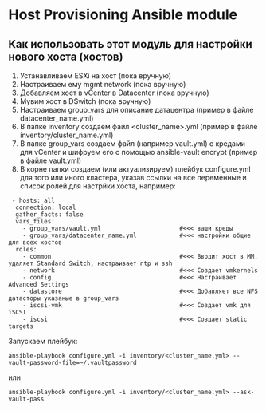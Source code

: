 # Host Provisioning Ansible module

## Как использовать этот модуль для настройки нового хоста (хостов)
 1. Устанавливаем ESXi на хост (пока вручную)
 2. Настраиваем ему mgmt network (пока вручную)
 3. Добавляем хост в vCenter в Datacenter (пока вручную)
 4. Мувим хост в DSwitch (пока вручную)
 5. Настраиваем group_vars для описание датацентра (пример в файле datacenter_name.yml)
 6. В папке inventory создаем файл <cluster_name>.yml (пример в файле inventory/cluster_name.yml)
 7. В папке group_vars создаем файл (например vault.yml) с кредами для vCenter и шифруем его с помощью ansible-vault encrypt (пример в файле vault.yml)
 8. В корне папки создаем (или актуализируем) плейбук configure.yml для того или иного кластера, указав ссылки на все переменные и список ролей для настрйки хоста, например:

```
 - hosts: all
  connection: local
  gather_facts: false
  vars_files:
    - group_vars/vault.yml                      #<<< ваши креды
    - group_vars/datacenter_name.yml            #<<< настройки общие для всех хостов
  roles:
    - common                                    #<<< Вводит хост в ММ, удаляет Standard Switch, настраивает ntp и ssh
    - network                                   #<<< Создает vmkernels
    - config                                    #<<< Настраивает Advanced Settings
    - datastore                                 #<<< Добавляет все NFS датасторы указаные в group_vars
    - iscsi-vmk                                 #<<< Создает vmk для iSCSI
    - iscsi                                     #<<< Создает static targets
```

Запускаем плейбук:

```
ansible-playbook configure.yml -i inventory/<cluster_name.yml> --vault-password-file=~/.vaultpassword
```
или
```
ansible-playbook configure.yml -i inventory/<cluster_name.yml> --ask-vault-pass
```